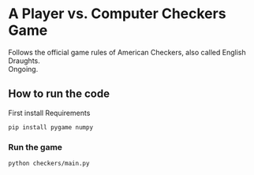 # A Player vs. Computer Checkers Game

Follows the official game rules of American Checkers, also called English Draughts. \
Ongoing.

## How to run the code

First install Requirements

```
pip install pygame numpy
```

### Run the game

```
python checkers/main.py
```
